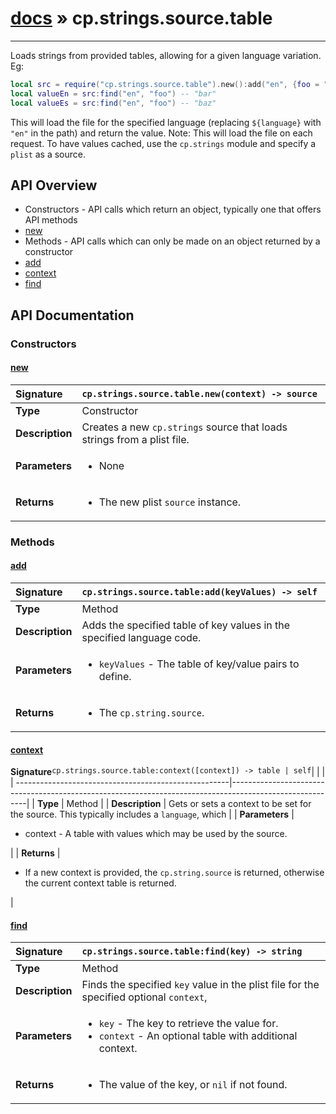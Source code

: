 # [docs](index.md) » cp.strings.source.table
---

Loads strings from provided tables, allowing for a given language variation. Eg:

```lua
local src = require("cp.strings.source.table").new():add("en", {foo = "bar"}):add("en", {foo = "baz"})
local valueEn = src:find("en", "foo") -- "bar"
local valueEs = src:find("en", "foo") -- "baz"
```

This will load the file for the specified language (replacing `${language}` with `"en"` in the path) and return the value.
Note: This will load the file on each request. To have values cached, use the `cp.strings` module and specify a `plist` as a source.

## API Overview
* Constructors - API calls which return an object, typically one that offers API methods
 * [new](#new)
* Methods - API calls which can only be made on an object returned by a constructor
 * [add](#add)
 * [context](#context)
 * [find](#find)

## API Documentation

### Constructors

#### [new](#new)
| <span style="float: left;">**Signature**</span> | <span style="float: left;">`cp.strings.source.table.new(context) -> source` </span>                                                          |
| -----------------------------------------------------|---------------------------------------------------------------------------------------------------------|
| **Type**                                             | Constructor |
| **Description**                                      | Creates a new `cp.strings` source that loads strings from a plist file. |
| **Parameters**                                       | <ul><li>None</li></ul> |
| **Returns**                                          | <ul><li>The new plist <code>source</code> instance.</li></ul> |

### Methods

#### [add](#add)
| <span style="float: left;">**Signature**</span> | <span style="float: left;">`cp.strings.source.table:add(keyValues) -> self` </span>                                                          |
| -----------------------------------------------------|---------------------------------------------------------------------------------------------------------|
| **Type**                                             | Method |
| **Description**                                      | Adds the specified table of key values in the specified language code. |
| **Parameters**                                       | <ul><li><code>keyValues</code>  - The table of key/value pairs to define.</li></ul> |
| **Returns**                                          | <ul><li>The <code>cp.string.source</code>.</li></ul> |

#### [context](#context)
| <span style="float: left;">**Signature**</span> | <span style="float: left;">`cp.strings.source.table:context([context]) -> table | self` </span>                                                          |
| -----------------------------------------------------|---------------------------------------------------------------------------------------------------------|
| **Type**                                             | Method |
| **Description**                                      | Gets or sets a context to be set for the source. This typically includes a `language`, which |
| **Parameters**                                       | <ul><li>context   - A table with values which may be used by the source.</li></ul> |
| **Returns**                                          | <ul><li>If a new context is provided, the <code>cp.string.source</code> is returned, otherwise the current context table is returned.</li></ul> |

#### [find](#find)
| <span style="float: left;">**Signature**</span> | <span style="float: left;">`cp.strings.source.table:find(key) -> string` </span>                                                          |
| -----------------------------------------------------|---------------------------------------------------------------------------------------------------------|
| **Type**                                             | Method |
| **Description**                                      | Finds the specified `key` value in the plist file for the specified optional `context`, |
| **Parameters**                                       | <ul><li><code>key</code>        - The key to retrieve the value for.</li><li><code>context</code>    - An optional table with additional context.</li></ul> |
| **Returns**                                          | <ul><li>The value of the key, or <code>nil</code> if not found.</li></ul> |

